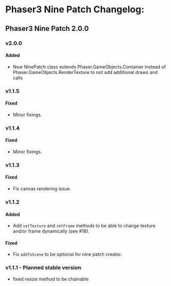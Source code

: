 # Phaser3 Nine Patch Changelog:

## Phaser3 Nine Patch 2.0.0

### v2.0.0

#### Added

-   Now NinePatch class extends Phaser.GameObjects.Container instead of Phaser.GameObjects.RenderTexture to not add additional draws and calls

### v1.1.5

#### Fixed

-   Minor fixings.

### v1.1.4

#### Fixed

-   Minor fixings.

### v1.1.3

#### Fixed

-   Fix canvas rendering issue.

### v1.1.2

#### Added

-   Add `setTexture` and `setFrame` methods to be able to change texture and/or frame dynamically (see #18).

#### Fixed

-   Fix `addToScene` to be optional for nine patch creator.

### v1.1.1 - Planned stable version

-   fixed resize method to be chainable
